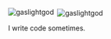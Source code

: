 <p align="left">
</p>



<p><img align="left" src="https://github-readme-stats.vercel.app/api/top-langs?username=gaslightgod&show_icons=true&locale=en&layout=compact" alt="gaslightgod" /></p>
<p>&nbsp;<img align="center" src="https://github-readme-stats.vercel.app/api?username=gaslightgod&show_icons=true&locale=en" alt="gaslightgod" /></p>


<p> I write code sometimes. </p>

